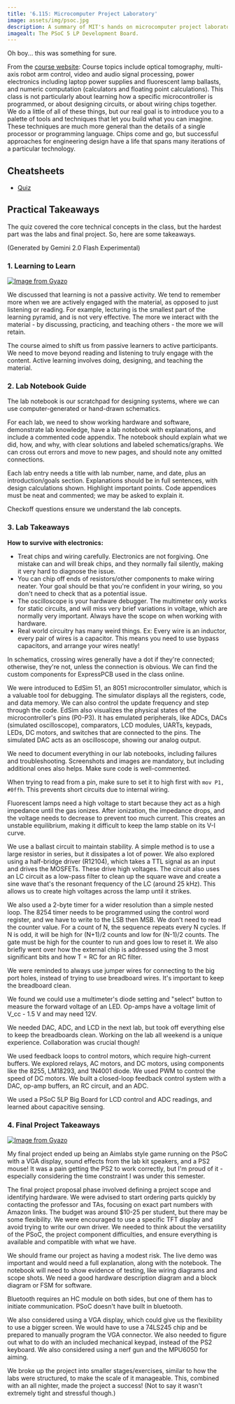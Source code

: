 ```yaml
---
title: '6.115: Microcomputer Project Laboratory'
image: assets/img/psoc.jpg
description: A summary of MIT's hands on microcomputer project laboratory class.
imagealt: The PSoC 5 LP Development Board.
---
```


Oh boy... this was something for sure.

From the [course website](https://web.mit.edu/6.115/www/): Course topics include optical tomography, multi-axis robot arm control, video and audio signal processing, power electronics including laptop power supplies and fluorescent lamp ballasts, and numeric computation (calculators and floating point calculations). This class is not particularly about learning how a specific microcontroller is programmed, or about designing circuits, or about wiring chips together. We do a little of all of these things, but our real goal is to introduce you to a palette of tools and techniques that let you build what you can imagine. These techniques are much more general than the details of a single processor or programming language. Chips come and go, but successful approaches for engineering design have a life that spans many iterations of a particular technology.

## Cheatsheets
- [Quiz](https://docs.google.com/document/d/13xTiipG8L0yR2Up3mmUTVaUZ2HsrdQshW5kEAzXo948/edit?usp=sharing)

## Practical Takeaways
The quiz covered the core technical concepts in the class, but the hardest part was the labs and final project. So, here are some takeaways.

(Generated by Gemini 2.0 Flash Experimental)

### 1. Learning to Learn

[![Image from Gyazo](https://i.gyazo.com/41700cfb75137c07e97df483122663b6.png)](https://gyazo.com/41700cfb75137c07e97df483122663b6)

We discussed that learning is not a passive activity. We tend to remember more when we are actively engaged with the material, as opposed to just listening or reading. For example, lecturing is the smallest part of the learning pyramid, and is not very effective. The more we interact with the material - by discussing, practicing, and teaching others - the more we will retain.

The course aimed to shift us from passive learners to active participants. We need to move beyond reading and listening to truly engage with the content. Active learning involves doing, designing, and teaching the material.

### 2. Lab Notebook Guide

The lab notebook is our scratchpad for designing systems, where we can use computer-generated or hand-drawn schematics.

For each lab, we need to show working hardware and software, demonstrate lab knowledge, have a lab notebook with explanations, and include a commented code appendix. The notebook should explain what we did, how, and why, with clear solutions and labeled schematics/graphs. We can cross out errors and move to new pages, and should note any omitted connections.

Each lab entry needs a title with lab number, name, and date, plus an introduction/goals section. Explanations should be in full sentences, with design calculations shown. Highlight important points. Code appendices must be neat and commented; we may be asked to explain it. 

Checkoff questions ensure we understand the lab concepts.

### 3. Lab Takeaways

**How to survive with electronics:**

- Treat chips and wiring carefully. Electronics are not forgiving. One mistake can and will break chips, and they normally fail silently, making it very hard to diagnose the issue.
- You can chip off ends of resistors/other components to make wiring neater. Your goal should be that you're confident in your wiring, so you don't need to check that as a potential issue.
- The oscilloscope is your hardware debugger. The multimeter only works for static circuits, and will miss very brief variations in voltage, which are normally very important. Always have the scope on when working with hardware.
- Real world circuitry has many weird things. Ex: Every wire is an inductor, every pair of wires is a capacitor. This means you need to use bypass capacitors, and arrange your wires neatly!

In schematics, crossing wires generally have a dot if they're connected; otherwise, they're not, unless the connection is obvious. We can find the custom components for ExpressPCB used in the class online.

We were introduced to EdSim 51, an 8051 microcontroller simulator, which is a valuable tool for debugging. The simulator displays all the registers, code, and data memory. We can also control the update frequency and step through the code. EdSim also visualizes the physical states of the microcontroller's pins (P0-P3). It has emulated peripherals, like ADCs, DACs (simulated oscilloscope), comparators, LCD modules, UARTs, keypads, LEDs, DC motors, and switches that are connected to the pins. The simulated DAC acts as an oscilloscope, showing our analog output.

We need to document everything in our lab notebooks, including failures and troubleshooting. Screenshots and images are mandatory, but including additional ones also helps. Make sure code is well-commented.

When trying to read from a pin, make sure to set it to high first with `mov P1, #0ffh`. This prevents short circuits due to internal wiring.

Fluorescent lamps need a high voltage to start because they act as a high impedance until the gas ionizes. After ionization, the impedance drops, and the voltage needs to decrease to prevent too much current. This creates an unstable equilibrium, making it difficult to keep the lamp stable on its V-I curve.

We use a ballast circuit to maintain stability. A simple method is to use a large resistor in series, but it dissipates a lot of power. We also explored using a half-bridge driver (R12104), which takes a TTL signal as an input and drives the MOSFETs. These drive high voltages. The circuit also uses an LC circuit as a low-pass filter to clean up the square wave and create a sine wave that's the resonant frequency of the LC (around 25 kHz). This allows us to create high voltages across the lamp until it strikes.

We also used a 2-byte timer for a wider resolution than a simple nested loop. The 8254 timer needs to be programmed using the control word register, and we have to write to the LSB then MSB. We don't need to read the counter value. For a count of N, the sequence repeats every N cycles. If N is odd, it will be high for (N+1)/2 counts and low for (N-1)/2 counts. The gate must be high for the counter to run and goes low to reset it. We also briefly went over how the external chip is addressed using the 3 most significant bits and how T = RC for an RC filter.

We were reminded to always use jumper wires for connecting to the big port holes, instead of trying to use breadboard wires. It's important to keep the breadboard clean.

We found we could use a multimeter's diode setting and "select" button to measure the forward voltage of an LED. Op-amps have a voltage limit of V_cc - 1.5 V and may need 12V.

We needed DAC, ADC, and LCD in the next lab, but took off everything else to keep the breadboards clean. Working on the lab all weekend is a unique experience. Collaboration was crucial though!

We used feedback loops to control motors, which require high-current buffers. We explored relays, AC motors, and DC motors, using components like the 8255, LM18293, and 1N4001 diode. We used PWM to control the speed of DC motors. We built a closed-loop feedback control system with a DAC, op-amp buffers, an RC circuit, and an ADC.

We used a PSoC 5LP Big Board for LCD control and ADC readings, and learned about capacitive sensing.

### 4. Final Project Takeaways

[![Image from Gyazo](https://i.gyazo.com/f415801c25a7fb54c5319e9b2e6dbb19.jpg)](https://gyazo.com/f415801c25a7fb54c5319e9b2e6dbb19)

My final project ended up being an Aimlabs style game running on the PSoC with a VGA display, sound effects from the lab kit speakers, and a PS2 mouse! It was a pain getting the PS2 to work correctly, but I'm proud of it - especially considering the time constraint I was under this semester.

The final project proposal phase involved defining a project scope and identifying hardware. We were advised to start ordering parts quickly by contacting the professor and TAs, focusing on exact part numbers with Amazon links. The budget was around $10-25 per student, but there may be some flexibility. We were encouraged to use a specific TFT display and avoid trying to write our own driver. We needed to think about the versatility of the PSoC, the project component difficulties, and ensure everything is available and compatible with what we have.

We should frame our project as having a modest risk. The live demo was important and would need a full explanation, along with the notebook. The notebook will need to show evidence of testing, like wiring diagrams and scope shots. We need a good hardware description diagram and a block diagram or FSM for software.

Bluetooth requires an HC module on both sides, but one of them has to initiate communication. PSoC doesn't have built in bluetooth.

We also considered using a VGA display, which could give us the flexibility to use a bigger screen. We would have to use a 74LS245 chip and be prepared to manually program the VGA connector. We also needed to figure out what to do with an included mechanical keypad, instead of the PS2 keyboard. We also considered using a nerf gun and the MPU6050 for aiming.

We broke up the project into smaller stages/exercises, similar to how the labs were structured, to make the scale of it manageable. This, combined with an all nighter, made the project a success! (Not to say it wasn't extremely tight and stressful though.)
